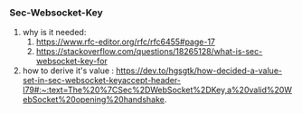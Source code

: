 
### Sec-Websocket-Key

1. why is it needed: 
   1. https://www.rfc-editor.org/rfc/rfc6455#page-17
   2. https://stackoverflow.com/questions/18265128/what-is-sec-websocket-key-for
2. how to derive it's value : https://dev.to/hgsgtk/how-decided-a-value-set-in-sec-websocket-keyaccept-header-l79#:~:text=The%20%7CSec%2DWebSocket%2DKey,a%20valid%20WebSocket%20opening%20handshake.


